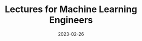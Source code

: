 ---
title: "Lectures for Machine Learning Engineers"
date: 2023-02-26
draft: true
series: "Machine Learning"
tags: ["machine-learning"]
---
